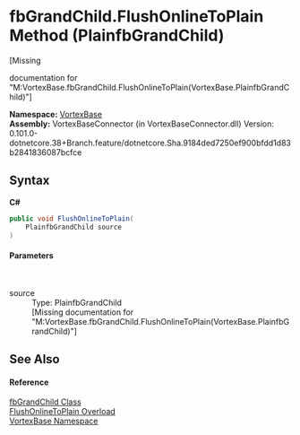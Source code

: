 # fbGrandChild.FlushOnlineToPlain Method (PlainfbGrandChild)
 

\[Missing <summary> documentation for "M:VortexBase.fbGrandChild.FlushOnlineToPlain(VortexBase.PlainfbGrandChild)"\]

**Namespace:**&nbsp;<a href="N_VortexBase.md">VortexBase</a><br />**Assembly:**&nbsp;VortexBaseConnector (in VortexBaseConnector.dll) Version: 0.101.0-dotnetcore.38+Branch.feature/dotnetcore.Sha.9184ded7250ef900bfdd1d83b2841836087bcfce

## Syntax

**C#**<br />
``` C#
public void FlushOnlineToPlain(
	PlainfbGrandChild source
)
```


#### Parameters
&nbsp;<dl><dt>source</dt><dd>Type: PlainfbGrandChild<br />\[Missing <param name="source"/> documentation for "M:VortexBase.fbGrandChild.FlushOnlineToPlain(VortexBase.PlainfbGrandChild)"\]</dd></dl>

## See Also


#### Reference
<a href="T_VortexBase_fbGrandChild.md">fbGrandChild Class</a><br /><a href="Overload_VortexBase_fbGrandChild_FlushOnlineToPlain.md">FlushOnlineToPlain Overload</a><br /><a href="N_VortexBase.md">VortexBase Namespace</a><br />